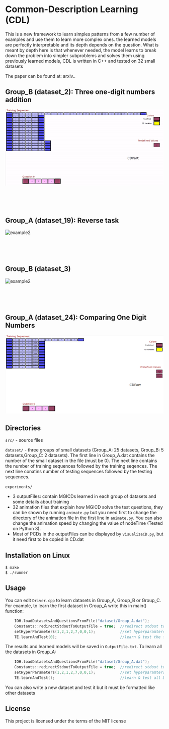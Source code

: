 # Common-Description Learning (CDL)
This is a new framework to learn simples patterns from a few number of examples and use them to learn more complex ones. the learned models are perfectly interpretable and its depth depends on the question. What is meant by depth here is that
whenever needed, the model learns to break down the problem into simpler subproblems and solves them using previously learned models, CDL is written in C++ and tested on 32 small datasets

The paper can be found at: arxiv..   


Group_B (dataset_2): Three one-digit numbers addition
---------------------
![example1](GifFiles/Group_B_dataset_2.gif)

<br><br><br>

Group_A (dataset_19): Reverse task
---------------------
![example2](GifFiles/Group_A_dataset_19.gif)

<br><br><br>

Group_B (dataset_3)
---------------------
![example2](GifFiles/Group_B_dataset_3.gif)

<br><br><br>

Group_A (dataset_24): Comparing One Digit Numbers
---------------------
![example2](GifFiles/Group_A_dataset_24.gif)

Directories
-----------------------------------
`src/`       - source files

`dataset/`   - three groups of small datasets (Group_A: 25 datasets, Group_B: 5 datasets,Group_C: 2 datasets). The first line in Group_A.dat contains the number of the small dataset in the file (must be 0). The next line contains the number of training sequences followed by the training seqences. The next line conatins number of testing sequences followed by the testing sequences.

`experiments/` 
* 3 outputFiles: contain MGICDs learned in each group of datasets and some details about training
* 32 animation files that explain how MGICD solve the test questions, they can be shown by running `animate.py` but you need first to change the directory of the animation file in the first line in `animate.py`. You can also change the animation speed by changing the value of nodeTime (Tested on Python 3).
* Most of PCDs in the outputFiles can be displayed by `visualizeCD.py`, but it need first to be copied in CD.dat


Installation on Linux
---------------------
```
$ make
$ ./runner
```
Usage
---------------------
You can edit `Driver.cpp` to learn datasets in Group_A, Group_B or Group_C. For example, to learn the first dataset in  Group_A write this in main() function:
```C++
    IOH.loadDatasetsAndQuestionsFromFile("dataset/Group_A.dat");
    Constants::redirectStdoutToOutputFile = true;  //redirect stdout to OutputFile.txt
    setHyperParameters(1,2,1,2,7,0,0,1);           //set hyperparamters for the 25 dataset in file Group_A.dat
    TE.learnAndTest(0);                            //learn & test the first Dataset in file Group_A.dat
```
The results and learned models will be saved in `OutputFile.txt`.
To learn all the datasets in Group_A: 
```C++
    IOH.loadDatasetsAndQuestionsFromFile("dataset/Group_A.dat");
    Constants::redirectStdoutToOutputFile = true;  //redirect stdout to OutputFile.txt
    setHyperParameters(1,2,1,2,7,0,0,1);           //set hyperparamters for the 25 dataset in file Group_A.dat
    TE.learnAndTest();                             //learn & test all Datasets in file Group_A.dat
```
You can also write a new dataset and test it but it must be formatted like other datasets

License
---------------------
This project is licensed under the terms of the MIT license
